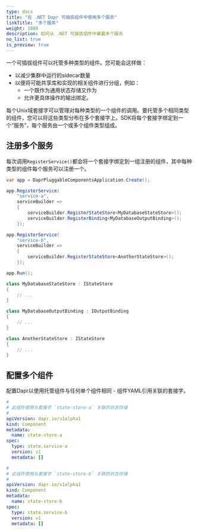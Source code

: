 ```yaml
---
type: docs
title: "在 .NET Dapr 可插拔组件中使用多个服务"
linkTitle: "多个服务"
weight: 1000
description: 如何从 .NET 可插拔组件中暴露多个服务
no_list: true
is_preview: true
---
```


一个可插拔组件可以托管多种类型的组件。您可能会这样做：
- 以减少集群中运行的sidecar数量
- 以便将可能共享库和实现的相关组件进行分组，例如：
   - 一个既作为通用状态存储又作为
   - 允许更具体操作的输出绑定。

每个Unix域套接字可以管理对每种类型的一个组件的调用。要托管多个相同类型的组件，您可以将这些类型分布在多个套接字上。SDK将每个套接字绑定到一个“服务”，每个服务由一个或多个组件类型组成。

## 注册多个服务

每次调用`RegisterService()`都会将一个套接字绑定到一组注册的组件，其中每种类型的组件每个服务可以注册一个。

```csharp
var app = DaprPluggableComponentsApplication.Create();

app.RegisterService(
    "service-a",
    serviceBuilder =>
    {
        serviceBuilder.RegisterStateStore<MyDatabaseStateStore>();
        serviceBuilder.RegisterBinding<MyDatabaseOutputBinding>();
    });

app.RegisterService(
    "service-b",
    serviceBuilder =>
    {
        serviceBuilder.RegisterStateStore<AnotherStateStore>();
    });

app.Run();

class MyDatabaseStateStore : IStateStore
{
    // ...
}

class MyDatabaseOutputBinding : IOutputBinding
{
    // ...
}

class AnotherStateStore : IStateStore
{
    // ...
}
```

## 配置多个组件

配置Dapr以使用托管组件与任何单个组件相同 - 组件YAML引用关联的套接字。

```yaml
#
# 此组件使用与套接字 `state-store-a` 关联的状态存储
#
apiVersion: dapr.io/v1alpha1
kind: Component
metadata:
  name: state-store-a
spec:
  type: state.service-a
  version: v1
  metadata: []
```

```yaml
#
# 此组件使用与套接字 `state-store-b` 关联的状态存储
#
apiVersion: dapr.io/v1alpha1
kind: Component
metadata:
  name: state-store-b
spec:
  type: state.service-b
  version: v1
  metadata: []
